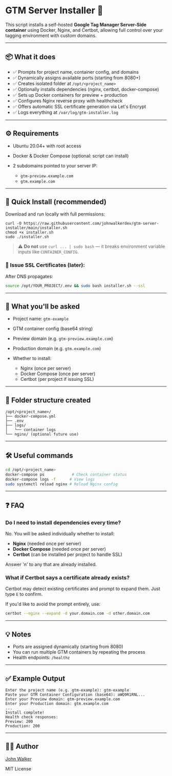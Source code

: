 # GTM Server Installer 🧩

This script installs a self-hosted **Google Tag Manager Server-Side container** using Docker, Nginx, and Certbot, allowing full control over your tagging environment with custom domains.

---

## 📦 What it does

* ✅ Prompts for project name, container config, and domains
* ✅ Dynamically assigns available ports (starting from 8080+)
* ✅ Creates isolated folder at `/opt/<project_name>`
* ✅ Optionally installs dependencies (nginx, certbot, docker-compose)
* ✅ Sets up Docker containers for preview + production
* ✅ Configures Nginx reverse proxy with healthcheck
* ✅ Offers automatic SSL certificate generation via Let's Encrypt
* ✅ Logs everything at `/var/log/gtm-installer.log`

---

## ⚙️ Requirements

* Ubuntu 20.04+ with root access
* Docker & Docker Compose (optional: script can install)
* 2 subdomains pointed to your server IP:

  * `gtm-preview.example.com`
  * `gtm.example.com`

---

## 🚀 Quick Install (recommended)

Download and run locally with full permissions:

```
curl -O https://raw.githubusercontent.com/johnwalkerdev/gtm-server-installer/main/installer.sh
chmod +x installer.sh
sudo ./installer.sh
```

> ⚠️ **Do not** use `curl ... | sudo bash` — it breaks environment variable inputs like `CONTAINER_CONFIG`.

### 🔐 Issue SSL Certificates (later):

After DNS propagates:

```bash
source /opt/YOUR_PROJECT/.env && sudo bash installer.sh --ssl
```

---

## 🧪 What you'll be asked

* Project name: `gtm-example`
* GTM container config (base64 string)
* Preview domain (e.g. `gtm-preview.example.com`)
* Production domain (e.g. `gtm.example.com`)
* Whether to install:

  * Nginx (once per server)
  * Docker Compose (once per server)
  * Certbot (per project if issuing SSL)

---

## 📂 Folder structure created

```
/opt/<project_name>/
├── docker-compose.yml
├── .env
├── logs/
│   └── container logs
└── nginx/ (optional future use)
```

---

## 🛠 Useful commands

```bash
cd /opt/<project_name>
docker-compose ps            # Check container status
docker-compose logs -f      # View logs
sudo systemctl reload nginx # Reload Nginx config
```

---

## ❓ FAQ

### Do I need to install dependencies every time?

No. You will be asked individually whether to install:

* **Nginx** (needed once per server)
* **Docker Compose** (needed once per server)
* **Certbot** (can be installed per project to handle SSL)

Answer 'n' to any that are already installed.

### What if Certbot says a certificate already exists?

Certbot may detect existing certificates and prompt to expand them. Just type `E` to confirm.

If you'd like to avoid the prompt entirely, use:

```bash
certbot --nginx --expand -d your.domain.com -d other.domain.com
```

---

## 💡 Notes

* Ports are assigned dynamically (starting from 8080)
* You can run multiple GTM containers by repeating the process
* Health endpoints: `/healthz`

---

## ✅ Example Output

```
Enter the project name (e.g. gtm-example): gtm-example
Paste your GTM Container Configuration (base64): aWQ9R1RNL...
Enter your Preview domain: gtm-preview.example.com
Enter your Production domain: gtm.example.com
...
Install complete!
Health check responses:
Preview: 200
Production: 200
```

---

## 👨‍💻 Author

[John Walker](https://github.com/johnwalkerdev)

MIT License
